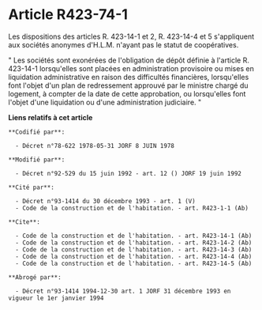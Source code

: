 # Article R423-74-1

Les dispositions des articles R. 423-14-1 et 2, R. 423-14-4 et 5 s'appliquent aux sociétés anonymes d'H.L.M. n'ayant pas le
statut de coopératives.

" Les sociétés sont exonérées de l'obligation de dépôt définie à l'article R. 423-14-1 lorsqu'elles sont placées en
administration provisoire ou mises en liquidation administrative en raison des difficultés financières, lorsqu'elles font
l'objet d'un plan de redressement approuvé par le ministre chargé du logement, à compter de la date de cette approbation, ou
lorsqu'elles font l'objet d'une liquidation ou d'une administration judiciaire. "

**Liens relatifs à cet article**

	**Codifié par**:

	  - Décret n°78-622 1978-05-31 JORF 8 JUIN 1978

	**Modifié par**:

	  - Décret n°92-529 du 15 juin 1992 - art. 12 () JORF 19 juin 1992

	**Cité par**:

	  - Décret n°93-1414 du 30 décembre 1993 - art. 1 (V)
	  - Code de la construction et de l'habitation. - art. R423-1-1 (Ab)

	**Cite**:

	  - Code de la construction et de l'habitation. - art. R423-14-1 (Ab)
	  - Code de la construction et de l'habitation. - art. R423-14-2 (Ab)
	  - Code de la construction et de l'habitation. - art. R423-14-3 (Ab)
	  - Code de la construction et de l'habitation. - art. R423-14-4 (Ab)
	  - Code de la construction et de l'habitation. - art. R423-14-5 (Ab)

	**Abrogé par**:

	  - Décret n°93-1414 1994-12-30 art. 1 JORF 31 décembre 1993 en vigueur le 1er janvier 1994
